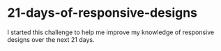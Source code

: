 # 21-days-of-responsive-designs

I started this challenge to help me improve my knowledge of responsive designs over the next 21 days.
